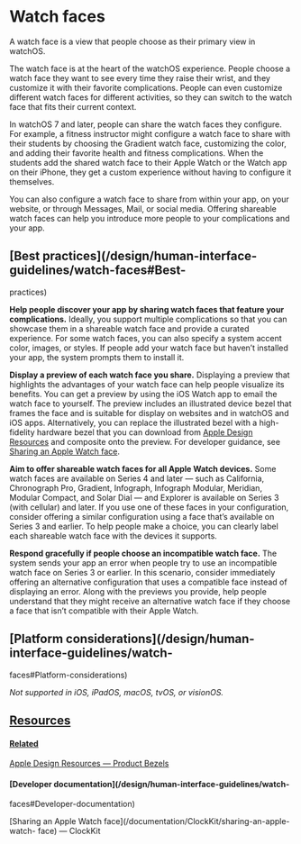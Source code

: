 # Watch faces

A watch face is a view that people choose as their primary view in watchOS.

The watch face is at the heart of the watchOS experience. People choose a
watch face they want to see every time they raise their wrist, and they
customize it with their favorite complications. People can even customize
different watch faces for different activities, so they can switch to the
watch face that fits their current context.

In watchOS 7 and later, people can share the watch faces they configure. For
example, a fitness instructor might configure a watch face to share with their
students by choosing the Gradient watch face, customizing the color, and
adding their favorite health and fitness complications. When the students add
the shared watch face to their Apple Watch or the Watch app on their iPhone,
they get a custom experience without having to configure it themselves.

You can also configure a watch face to share from within your app, on your
website, or through Messages, Mail, or social media. Offering shareable watch
faces can help you introduce more people to your complications and your app.

## [Best practices](/design/human-interface-guidelines/watch-faces#Best-
practices)

**Help people discover your app by sharing watch faces that feature your
complications.** Ideally, you support multiple complications so that you can
showcase them in a shareable watch face and provide a curated experience. For
some watch faces, you can also specify a system accent color, images, or
styles. If people add your watch face but haven’t installed your app, the
system prompts them to install it.

**Display a preview of each watch face you share.** Displaying a preview that
highlights the advantages of your watch face can help people visualize its
benefits. You can get a preview by using the iOS Watch app to email the watch
face to yourself. The preview includes an illustrated device bezel that frames
the face and is suitable for display on websites and in watchOS and iOS apps.
Alternatively, you can replace the illustrated bezel with a high-fidelity
hardware bezel that you can download from [Apple Design
Resources](https://developer.apple.com/design/resources/#product-bezels) and
composite onto the preview. For developer guidance, see [Sharing an Apple
Watch face](/documentation/ClockKit/sharing-an-apple-watch-face).

**Aim to offer shareable watch faces for all Apple Watch devices.** Some watch
faces are available on Series 4 and later — such as California, Chronograph
Pro, Gradient, Infograph, Infograph Modular, Meridian, Modular Compact, and
Solar Dial — and Explorer is available on Series 3 (with cellular) and later.
If you use one of these faces in your configuration, consider offering a
similar configuration using a face that’s available on Series 3 and earlier.
To help people make a choice, you can clearly label each shareable watch face
with the devices it supports.

**Respond gracefully if people choose an incompatible watch face.** The system
sends your app an error when people try to use an incompatible watch face on
Series 3 or earlier. In this scenario, consider immediately offering an
alternative configuration that uses a compatible face instead of displaying an
error. Along with the previews you provide, help people understand that they
might receive an alternative watch face if they choose a face that isn’t
compatible with their Apple Watch.

## [Platform considerations](/design/human-interface-guidelines/watch-
faces#Platform-considerations)

 _Not supported in iOS, iPadOS, macOS, tvOS, or visionOS._

## [Resources](/design/human-interface-guidelines/watch-faces#Resources)

#### [Related](/design/human-interface-guidelines/watch-faces#Related)

[Apple Design Resources — Product
Bezels](https://developer.apple.com/design/resources/#product-bezels)

#### [Developer documentation](/design/human-interface-guidelines/watch-
faces#Developer-documentation)

[Sharing an Apple Watch face](/documentation/ClockKit/sharing-an-apple-watch-
face) — ClockKit

